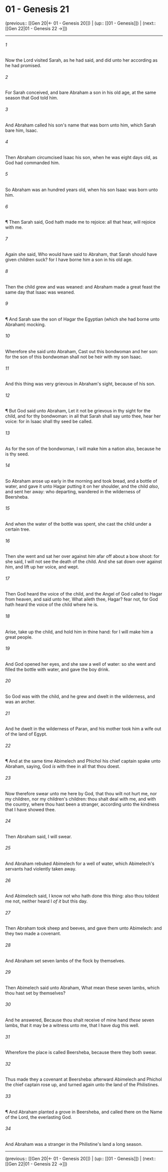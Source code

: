 # 01 - Genesis 21

(previous:: [[Gen 20|← 01 - Genesis 20]]) | (up:: [[01 - Genesis]]) | (next:: [[Gen 22|01 - Genesis 22 →]])

***


###### 1 
Now the Lord visited Sarah, as he had said, and did unto her according as he had promised. 

###### 2 
For Sarah conceived, and bare Abraham a son in his old age, at the same season that God told him. 

###### 3 
And Abraham called his son's name that was born unto him, which Sarah bare him, Isaac. 

###### 4 
Then Abraham circumcised Isaac his son, when he was eight days old, as God had commanded him. 

###### 5 
So Abraham was an hundred years old, when his son Isaac was born unto him. 

###### 6 
¶ Then Sarah said, God hath made me to rejoice: all that hear, will rejoice with me. 

###### 7 
Again she said, Who would have said to Abraham, that Sarah should have given children suck? for I have borne him a son in his old age. 

###### 8 
Then the child grew and was weaned: and Abraham made a great feast the same day that Isaac was weaned. 

###### 9 
¶ And Sarah saw the son of Hagar the Egyptian (which she had borne unto Abraham) mocking. 

###### 10 
Wherefore she said unto Abraham, Cast out this bondwoman and her son: for the son of this bondwoman shall not be heir with my son Isaac. 

###### 11 
And this thing was very grievous in Abraham's sight, because of his son. 

###### 12 
¶ But God said unto Abraham, Let it not be grievous in thy sight for the child, and for thy bondwoman: in all that Sarah shall say unto thee, hear her voice: for in Isaac shall thy seed be called. 

###### 13 
As for the son of the bondwoman, I will make him a nation also, because he is thy seed. 

###### 14 
So Abraham arose up early in the morning and took bread, and a bottle of water, and gave it unto Hagar putting it on her shoulder, and the child _also_, and sent her away: who departing, wandered in the wilderness of Beersheba. 

###### 15 
And when the water of the bottle was spent, she cast the child under a certain tree. 

###### 16 
Then she went and sat her over against _him_ afar off about a bow shoot: for she said, I will not see the death of the child. And she sat down over against _him_, and lift up her voice, and wept. 

###### 17 
Then God heard the voice of the child, and the Angel of God called to Hagar from heaven, and said unto her, What aileth thee, Hagar? fear not, for God hath heard the voice of the child where he is. 

###### 18 
Arise, take up the child, and hold him in thine hand: for I will make him a great people. 

###### 19 
And God opened her eyes, and she saw a well of water: so she went and filled the bottle with water, and gave the boy drink. 

###### 20 
So God was with the child, and he grew and dwelt in the wilderness, and was an archer. 

###### 21 
And he dwelt in the wilderness of Paran, and his mother took him a wife out of the land of Egypt. 

###### 22 
¶ And at the same time Abimelech and Phichol his chief captain spake unto Abraham, saying, God _is_ with thee in all that thou doest. 

###### 23 
Now therefore swear unto me here by God, that thou wilt not hurt me, nor my children, nor my children's children: thou shalt deal with me, and with the country, where thou hast been a stranger, according unto the kindness that I have showed thee. 

###### 24 
Then Abraham said, I will swear. 

###### 25 
And Abraham rebuked Abimelech for a well of water, which Abimelech's servants had violently taken away. 

###### 26 
And Abimelech said, I know not who hath done this thing: also thou toldest me not, neither heard I _of it_ but this day. 

###### 27 
Then Abraham took sheep and beeves, and gave them unto Abimelech: and they two made a covenant. 

###### 28 
And Abraham set seven lambs of the flock by themselves. 

###### 29 
Then Abimelech said unto Abraham, What mean these seven lambs, which thou hast set by themselves? 

###### 30 
And he answered, Because thou shalt receive of mine hand _these_ seven lambs, that it may be a witness unto me, that I have dug this well. 

###### 31 
Wherefore the place is called Beersheba, because there they both swear. 

###### 32 
Thus made they a covenant at Beersheba: afterward Abimelech and Phichol the chief captain rose up, and turned again unto the land of the Philistines. 

###### 33 
¶ And Abraham planted a grove in Beersheba, and called there on the Name of the Lord, the everlasting God. 

###### 34 
And Abraham was a stranger in the Philistine's land a long season.

***

(previous:: [[Gen 20|← 01 - Genesis 20]]) | (up:: [[01 - Genesis]]) | (next:: [[Gen 22|01 - Genesis 22 →]])
